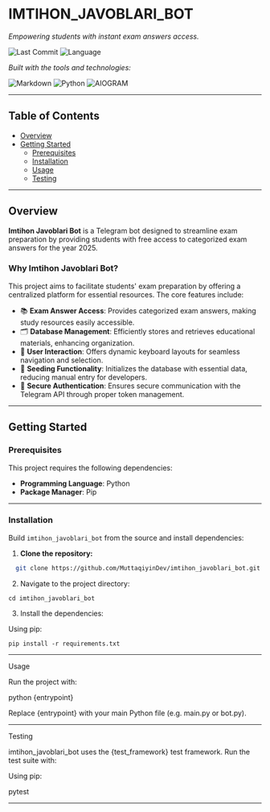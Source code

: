 # IMTIHON_JAVOBLARI_BOT

_Empowering students with instant exam answers access._

![Last Commit](https://img.shields.io/github/last-commit/MuttaqiyinDev/imtihon_javoblari_bot?label=last%20commit)
![Language](https://img.shields.io/badge/python-100%25-blue)


_Built with the tools and technologies:_

![Markdown](https://img.shields.io/badge/Markdown-Informational)
![Python](https://img.shields.io/badge/Python-3776AB?logo=python&logoColor=white)
![AIOGRAM](https://img.shields.io/badge/AIOGRAM-3.17.0-blue)

---

## Table of Contents

- [Overview](#overview)
- [Getting Started](#getting-started)
  - [Prerequisites](#prerequisites)
  - [Installation](#installation)
  - [Usage](#usage)
  - [Testing](#testing)

---

## Overview

**Imtihon Javoblari Bot** is a Telegram bot designed to streamline exam preparation by providing students with free access to categorized exam answers for the year 2025.

### Why Imtihon Javoblari Bot?

This project aims to facilitate students' exam preparation by offering a centralized platform for essential resources. The core features include:

- 📚 **Exam Answer Access**: Provides categorized exam answers, making study resources easily accessible.
- 🗂 **Database Management**: Efficiently stores and retrieves educational materials, enhancing organization.
- 🧩 **User Interaction**: Offers dynamic keyboard layouts for seamless navigation and selection.
- 🌱 **Seeding Functionality**: Initializes the database with essential data, reducing manual entry for developers.
- 🔐 **Secure Authentication**: Ensures secure communication with the Telegram API through proper token management.

---

## Getting Started

### Prerequisites

This project requires the following dependencies:

- **Programming Language**: Python  
- **Package Manager**: Pip

---

### Installation

Build `imtihon_javoblari_bot` from the source and install dependencies:

1. **Clone the repository:**

  ```bash
    git clone https://github.com/MuttaqiyinDev/imtihon_javoblari_bot.git
  ```
2. Navigate to the project directory:


```
cd imtihon_javoblari_bot
```
3. Install the dependencies:



Using pip:
```
pip install -r requirements.txt
```

---

Usage

Run the project with:

python {entrypoint}

Replace {entrypoint} with your main Python file (e.g. main.py or bot.py).


---

Testing

imtihon_javoblari_bot uses the {test_framework} test framework. Run the test suite with:

Using pip:

pytest


---
